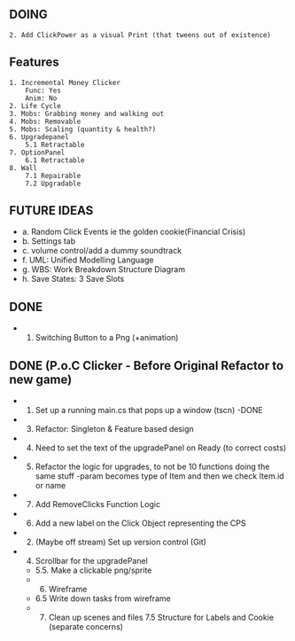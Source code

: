 ## DOING
	2. Add ClickPower as a visual Print (that tweens out of existence)

## Features
	1. Incremental Money Clicker
		Func: Yes
		Anim: No
	2. Life Cycle
	3. Mobs: Grabbing money and walking out
	4. Mobs: Removable
	5. Mobs: Scaling (quantity & health?)
	6. Upgradepanel
		5.1 Retractable
	7. OptionPanel
		6.1 Retractable
	8. Wall
		7.1 Repairable
		7.2 Upgradable

## FUTURE IDEAS
- a. Random Click Events ie the golden cookie(Financial Crisis)
- b. Settings tab
- c. volume control/add a dummy soundtrack
- f. UML: Unified Modelling Language
- g. WBS: Work Breakdown Structure Diagram
- h. Save States: 3 Save Slots

## DONE
- 1. Switching Button to a Png (+animation)

## DONE (P.o.C Clicker - Before Original Refactor to new game)
- 1. Set up a running main.cs that pops up a window (tscn) -DONE
- 3. Refactor: Singleton & Feature based design
- 4. Need to set the text of the upgradePanel on Ready (to correct costs)
- 5. Refactor the logic for upgrades, to not be 10 functions doing the same stuff
		-param becomes type of Item and then we check Item.id or name
- 7. Add RemoveClicks Function Logic
- 6. Add a new label on the Click Object representing the CPS
- 2. (Maybe off stream) Set up version control (Git)
- 4. Scrollbar for the upgradePanel
	- 5.5. Make a clickable png/sprite
	- 6. Wireframe
	- 6.5 Write down tasks from wireframe
	- 7. Clean up scenes and files
	7.5 Structure for Labels and Cookie (separate concerns)
